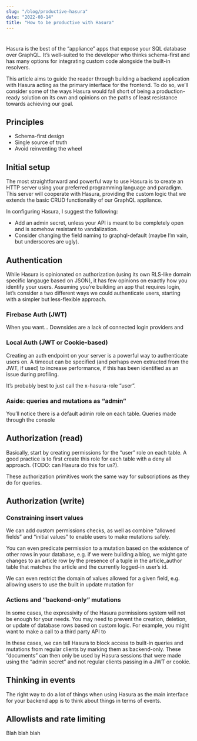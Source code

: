 ```yaml
---
slug: "/blog/productive-hasura"
date: "2022-08-14"
title: "How to be productive with Hasura"
---
```

# 
Hasura is the best of the “appliance” apps that expose your SQL database over GraphQL. It’s well-suited to the developer who thinks schema-first and has many options for integrating custom code alongside the built-in resolvers.

This article aims to guide the reader through building a backend application with Hasura acting as the primary interface for the frontend. To do so, we’ll consider some of the ways Hasura would fall short of being a production-ready solution on its own and opinions on the paths of least resistance towards achieving our goal. 

## Principles
* Schema-first design
* Single source of truth
* Avoid reinventing the wheel

## Initial setup
The most straightforward and powerful way to use Hasura is to create an HTTP server using your preferred programming language and paradigm. This server will cooperate with Hasura, providing the custom logic that we extends the basic CRUD functionality of our GraphQL appliance. 

In configuring Hasura, I suggest the following:
* Add an admin secret, unless your API is meant to be completely open and is somehow resistant to vandalization.
* Consider changing the field naming to graphql-default (maybe I’m vain, but underscores are ugly). 

## Authentication
While Hasura is opinionated on authorization (using its own RLS-like domain specific langauge based on JSON), it has few opinions on exactly how you identify your users. Assuming you’re building an app that requires login, let’s consider a two different ways we could authenticate users, starting with a simpler but less-flexible approach. 

### Firebase Auth (JWT)
When you want…
Downsides are a lack of connected login providers and 

### Local Auth (JWT or Cookie-based)
Creating an auth endpoint on your server is a powerful way to authenticate users on. A timeout can be specified (and perhaps even extracted from the JWT, if used) to increase performance, if this has been identified as an issue during profiling. 

It’s probably best to just call the x-hasura-role “user”.

### Aside: queries and mutations as “admin”
You’ll notice there is a default admin role on each table. Queries made through the console 

## Authorization (read)
Basically, start by creating permissions for the “user” role on each table. A good practice is to first create this role for each table with a deny all approach. (TODO: can Hasura do this for us?). 

These authorization primitives work the same way for subscriptions as they do for queries. 

## Authorization (write)
### Constraining insert values
We can add custom permissions checks, as well as combine “allowed fields” and “initial values” to enable users to make mutations safely.

You can even predicate permission to a mutation based on the existence of other rows in your database, e.g. if we were building a blog, we might gate changes to an article row by the presence of a tuple in the article_author table that matches the article and the currently logged-in user’s id.

We can even restrict the domain of values allowed for a given field, e.g. allowing users to use the built in update mutation for 

### Actions and “backend-only” mutations
In some cases, the expressivity of the Hasura permissions system will not be enough for your needs. You may need to prevent the creation, deletion, or update of database rows based on custom logic. For example, you might want to make a call to a third party API to

In these cases, we can tell Hasura to block access to built-in queries and mutations from regular clients by marking them as backend-only. These “documents” can then only be used by Hasura sessions that were made using the “admin secret” and not regular clients passing in a JWT or cookie.



## Thinking in events
The right way to do a lot of things when using Hasura as the main interface for your backend app is to think about things in terms of events.

## Allowlists and rate limiting
Blah blah blah
